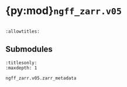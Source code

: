 # {py:mod}`ngff_zarr.v05`

```{py:module} ngff_zarr.v05
```

```{autodoc2-docstring} ngff_zarr.v05
:allowtitles:
```

## Submodules

```{toctree}
:titlesonly:
:maxdepth: 1

ngff_zarr.v05.zarr_metadata
```
